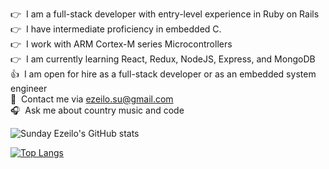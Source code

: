 :point_right:&nbsp; I am a full-stack developer with entry-level experience in Ruby on Rails
<br/>:point_right:&nbsp; I have intermediate proficiency in embedded C.
<br/>:point_right:&nbsp; I work with ARM Cortex-M series Microcontrollers
<br/>:point_right:&nbsp; I am currently learning React, Redux, NodeJS, Express, and MongoDB
<br/>:thumbsup:&nbsp; I am open for hire as a full-stack developer or as an embedded system engineer
<br/>:email:&nbsp; Contact me via ezeilo.su@gmail.com
<br/>:headphones:&nbsp; Ask me about country music and code

![Sunday Ezeilo's GitHub stats](https://github-readme-stats.vercel.app/api?username=ezeilo-su&show_icons=true&theme=radical)

[![Top Langs](https://github-readme-stats.vercel.app/api/top-langs/?username=ezeilo-su&layout=compact&langs_count=7&theme=dark)](https://github.com/ezeilo-su/github-readme-stats)
